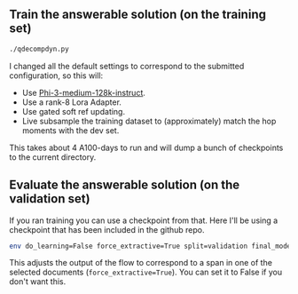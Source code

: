 ## Train the answerable solution (on the training set)

```bash
./qdecompdyn.py
```

I changed all the default settings to correspond to the submitted configuration, so this will:
* Use [Phi-3-medium-128k-instruct](https://huggingface.co/microsoft/Phi-3-medium-128k-instruct).
* Use a rank-8 Lora Adapter.
* Use gated soft ref updating.
* Live subsample the training dataset to (approximately) match the hop moments with the dev set.

This takes about 4 A100-days to run and will dump a bunch of checkpoints to the current directory.

## Evaluate the answerable solution (on the validation set)

If you ran training you can use a checkpoint from that.  Here I'll be using a checkpoint that has been included in the github repo.

```bash
env do_learning=False force_extractive=True split=validation final_model_id=snapshots/onetrainingpass/save_musique_qdecompdyn_final_final ./qdecompdyn.py
```

This adjusts the output of the flow to correspond to a span in one of the selected documents (`force_extractive=True`).  You can set it to False if you don't want this.

